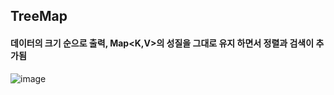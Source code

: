 ## TreeMap
#### 데이터의 크기 순으로 출력, Map<K,V>의 성질을 그대로 유지 하면서 정렬과 검색이 추가됨 

![image](https://user-images.githubusercontent.com/11780795/153631553-7c240d44-5fb4-405a-96c6-680b7dd8f8ec.png)




